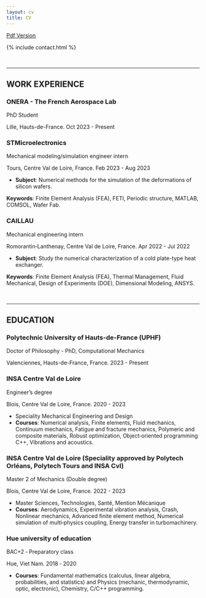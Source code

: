 ```yaml
---
layout: cv
title: CV
---
```

[Pdf Version](https://github.com/NguyenPhucVietKhoa/NguyenPhucVietKhoa.github.io/edit/master/cv.pdf)

{% include contact.html %}

&nbsp;

***

## WORK EXPERIENCE

### **ONERA - The French Aerospace Lab**

PhD Student

Lille, Hauts-de-France. Oct 2023 - Present

### **STMicroelectronics**

Mechanical modeling/simulation engineer intern

Tours, Centre Val de Loire, France. Feb 2023 - Aug 2023

* **Subject**: Numerical methods for the simulation of the deformations of silicon wafers.

**Keywords**: Finite Element Analysis (FEA), FETI, Periodic structure, MATLAB, COMSOL, Wafer Fab.

### **CAILLAU**

Mechanical engineering intern

Romorantin‑Lanthenay, Centre Val de Loire, France. Apr 2022 - Jul 2022

* **Subject**: Study the numerical characterization of a cold plate-type heat exchanger.

**Keywords**: Finite Element Analysis (FEA), Thermal Management, Fluid Mechanical, Design of Experiments (DOE), Dimensional Modeling, ANSYS.

&nbsp;

***

## EDUCATION

### **Polytechnic University of Hauts-de-France (UPHF)**

Doctor of Philosophy - PhD, Computational Mechanics

Valenciennes, Hauts-de-France, France. 2023 - Present

### **INSA Centre Val de Loire**

Engineer’s degree

Blois, Centre Val de Loire, France. 2020 - 2023

* Speciality Mechanical Engineering and Design
* **Courses**: Numerical analysis, Finite elements, Fluid mechanics, Continuum mechanics, Fatigue and fracture mechanics, Polymeric and composite materials, Robust optimization, Object‑oriented programming C++, Vibrations and acoustics.

### **INSA Centre Val de Loire (Speciality approved by Polytech Orléans, Polytech Tours and INSA Cvl)**

Master 2 of Mechanics (Double degree)

Blois, Centre Val de Loire, France. 2022 - 2023

* Master Sciences, Technologies, Santé, Mention Mécanique
* **Courses**: Aerodynamics, Experimental vibration analysis, Crash, Nonlinear mechanics, Advanced finite element method, Numerical simulation of multi‑physics coupling, Energy transfer in turbomachinery.

### **Hue university of education**

BAC+2 ‑ Preparatory class

Hue, Viet Nam. 2018 ‑ 2020

* **Courses**: Fundamental mathematics (calculus, linear algebra, probabilities, and statistics) and Physics (mechanic, thermodynamic, optic, electronic), Chemistry, C/C++ programming.
